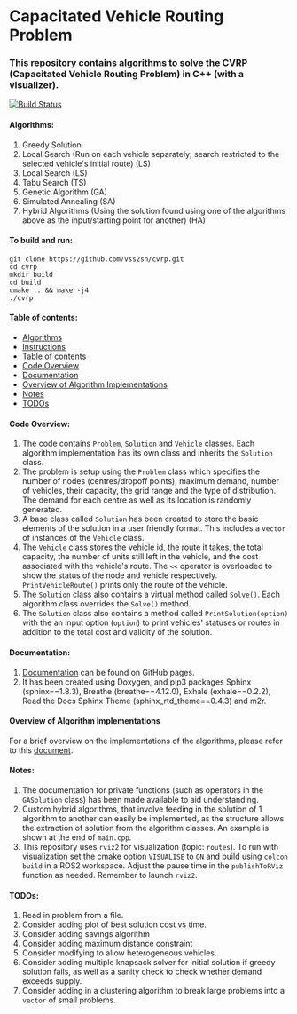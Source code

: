 # Capacitated Vehicle Routing Problem #

### This repository contains algorithms to solve the CVRP (Capacitated Vehicle Routing Problem) in C++ (with a visualizer). ###

[![Build Status](https://travis-ci.com/vss2sn/cvrp.svg?branch=master)](https://travis-ci.com/vss2sn/cvrp)

<a name="algorithms"></a>
#### Algorithms: ####
1. Greedy Solution
2. Local Search (Run on each vehicle separately; search restricted to the selected vehicle's initial route) (LS)
3. Local Search (LS)
4. Tabu Search (TS)
5. Genetic Algorithm (GA)
6. Simulated Annealing (SA)
7. Hybrid Algorithms (Using the solution found using one of the algorithms above as the input/starting point for another) (HA)

<a name="instructions"></a>
#### To build and run: ####
    git clone https://github.com/vss2sn/cvrp.git  
    cd cvrp
    mkdir build  
    cd build
    cmake .. && make -j4
    ./cvrp  

<a name="toc"></a>
#### Table of contents: ####
- [Algorithms](#algorithms)
- [Instructions](#instructions)
- [Table of contents](#toc)
- [Code Overview](#overview)
- [Documentation](#docs)
- [Overview of Algorithm Implementations](#algorithm_implementations)
- [Notes](#notes)
- [TODOs](#todos)

<a name="overview"></a>
#### Code Overview: ####
1. The code contains `Problem`, `Solution` and `Vehicle` classes. Each algorithm implementation has its own class and inherits the `Solution` class.
2. The problem is setup using the `Problem` class which specifies the number of nodes (centres/dropoff points), maximum demand, number of vehicles, their capacity, the grid range and the type of distribution. The demand for each centre as well as its location is randomly generated.
3. A base class called `Solution` has been created to store the basic elements of the solution in a user friendly format. This includes a `vector` of instances of the `Vehicle` class.
4. The `Vehicle` class stores the vehicle id, the route it takes, the total capacity, the number of units still left in the vehicle, and the cost associated with the vehicle's route. The `<<` operator is overloaded to show the status of the node and vehicle respectively. `PrintVehicleRoute()` prints only the route of the vehicle.
5. The `Solution` class also contains a virtual method called `Solve()`. Each algorithm class overrides the `Solve()` method.
6. The `Solution` class also contains a method called `PrintSolution(option)` with the an input option (`option`) to print vehicles' statuses or routes in addition to the total cost and validity of the solution.

<a name="docs"></a>
#### Documentation: ####
1. [Documentation](https://vss2sn.github.io/cvrp/) can be found on GitHub pages.
2. It has been created using Doxygen, and pip3 packages Sphinx (sphinx==1.8.3), Breathe (breathe==4.12.0), Exhale (exhale==0.2.2), Read the Docs Sphinx Theme (sphinx_rtd_theme==0.4.3) and m2r.

<a name="algorithm_implementations"></a>
#### Overview of Algorithm Implementations ####
For a brief overview on the implementations of the algorithms, please refer to this [document](https://vss2sn.github.io/cvrp/algorithm_implementations.html).

<a name="notes"></a>
#### Notes: ####
1. The documentation for private functions (such as operators in the `GASolution` class) has been made available to aid understanding.
2. Custom hybrid algorithms, that involve feeding in the solution of 1 algorithm to another can easily be implemented, as the structure allows the extraction of solution from the algorithm classes. An example is shown at the end of `main.cpp`.
3. This repository uses `rviz2` for visualization (topic: `routes`). To run with visualization set the cmake option `VISUALISE` to `ON` and build using `colcon build` in a ROS2 workspace. Adjust the pause time in the `publishToRViz` function as needed. Remember to launch `rviz2`.

<a name="todos"></a>
#### TODOs: ####
1. Read in problem from a file.
2. Consider adding plot of best solution cost vs time.
3. Consider adding savings algorithm
4. Consider adding maximum distance constraint
5. Consider modifying to allow heterogeneous vehicles.
6. Consider adding multiple knapsack solver for initial solution if greedy solution fails, as well as a sanity check to check whether demand exceeds supply.
7. Consider adding in a clustering algorithm to break large problems into a `vector` of small problems.
